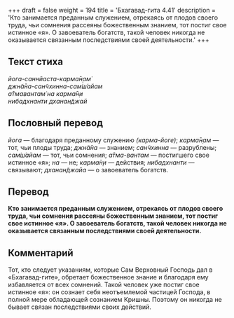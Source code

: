 +++
draft = false
weight = 194
title = 'Бхагавад-гита 4.41'
description = 'Кто занимается преданным служением, отрекаясь от плодов своего труда, чьи сомнения рассеяны божественным знанием, тот постиг свое истинное «я». О завоеватель богатств, такой человек никогда не оказывается связанным последствиями своей деятельности.'
+++

## Текст стиха

_йога-саннйаста-карма̄н̣ам̇  
джн̃а̄на-сан̃чхинна-сам̇ш́айам  
а̄тмавантам̇ на карма̄н̣и  
нибадхнанти дханан̃джай_

## Пословный перевод

_йога_ — благодаря преданному служению _(карма-йоге)_; _карма̄н̣ам_ — тот, чьи плоды труда; _джн̃а̄на_ — знанием; _сан̃чхинна_ — разрублены; _сам̇ш́айам_ — тот, чьи сомнения; _а̄тма_\-_вантам_ — постигшего свое истинное «я»; _на_ — не; _карма̄н̣и_ — действия; _нибадхнанти_ — связывают; _дханан̃джайа_ — о завоеватель богатств.

## Перевод

**Кто занимается преданным служением, отрекаясь от плодов своего труда, чьи сомнения рассеяны божественным знанием, тот постиг свое истинное «я». О завоеватель богатств, такой человек никогда не оказывается связанным последствиями своей деятельности.**

## Комментарий

Тот, кто следует указаниям, которые Сам Верховный Господь дал в «Бхагавад-гите», обретает божественное знание и благодаря ему избавляется от всех сомнений. Такой человек уже постиг свое истинное «я»: он сознает себя неотъемлемой частицей Господа, в полной мере обладающей сознанием Кришны. Поэтому он никогда не бывает связан последствиями своих действий.

